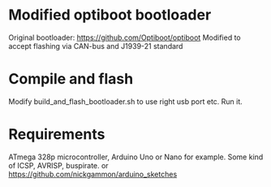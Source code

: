 # Modified optiboot bootloader
Original bootloader: https://github.com/Optiboot/optiboot
Modified to accept flashing via CAN-bus and J1939-21 standard

# Compile and flash

Modify build_and_flash_bootloader.sh to use right usb port etc.
Run it.

# Requirements

ATmega 328p microcontroller, Arduino Uno or Nano for example.
Some kind of ICSP, AVRISP, buspirate. or https://github.com/nickgammon/arduino_sketches
